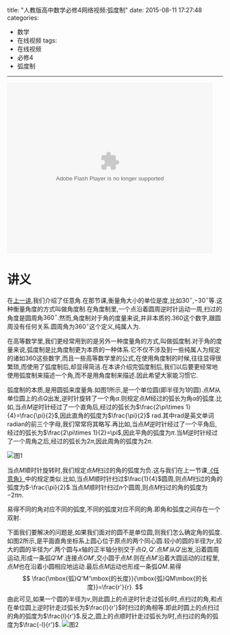 title: "人教版高中数学必修4网络视频:弧度制"
date: 2015-08-11 17:27:48
categories:
- 数学
- 在线视频
tags:
- 在线视频
- 必修4
- 弧度制

---
<embed src="http://player.youku.com/player.php/Type/Folder/Fid/25987117/Ob/1/sid/XMTMwNzAwNTU1Mg==/v.swf" quality="high" width="480" height="400" align="middle" allowScriptAccess="always" allowFullScreen="true" mode="transparent" type="application/x-shockwave-flash"></embed>

# 讲义

在[上一讲](/2015/08/08/人教版高中数学必修4网络视频-任意角),我们介绍了任意角.在那节课,衡量角大小的单位是度,比如$30^{\circ}$,$-30^{\circ}$等.这种衡量角度的方式叫做角度制.在角度制里,一个点沿着圆周逆时针运动一周,扫过的角度是圆周角$360^{\circ}$.然而,角度制对于角的度量来说,并非本质的.$360$这个数字,跟圆周没有任何关系.圆周角为$360^{\circ}$这个定义,纯属人为.

在高等数学里,我们更经常用到的是另外一种度量角的方式,叫做弧度制.对于角的度量来说,弧度制是比角度制更为本质的一种体系.它不仅不涉及到一些纯属人为规定的诸如$360$这些数字,而且一些高等数学里的公式,在使用角度制的时候,往往显得很繁琐,而使用了弧度制后,却显得简洁.在本讲介绍完弧度制后,我们以后要更经常地使用弧度制来描述一个角,而不是用角度制来描述.因此希望大家能习惯它.

弧度制的本质,是用圆弧来度量角.如图1所示,是一个单位圆(即半径为$1$的圆).点$M$从单位圆上的点$Q$出发,逆时针旋转了一个角$\alpha$.则规定点$M$经过的弧长为角$\alpha$的弧度.比如,当点$M$逆时针经过了一个直角后,经过的弧长为$\frac{2\pi\times 1}{4}=\frac{\pi}{2}$,因此直角的弧度为$\frac{\pi}{2}$ rad.其中rad是英文单词radian的前三个字母,我们常常将其略写.再比如,当点$M$逆时针经过了一个平角后,经过的弧长为$\frac{2\pi\times 1}{2}=\pi$,因此平角的弧度为$\pi$.当$M$逆时针经过了一个周角之后,经过的弧长为$2\pi$,因此周角的弧度为$2\pi$.

![图1](/img/人教版高中数学必修4网络视频-任意角-1.png)

当点$M$顺时针旋转时,我们规定点$M$扫过的角的弧度为负.这与我们在上一节课[《任意角》](/2015/08/08/人教版高中数学必修4网络视频-任意角)中的规定类似.比如,当点$M$顺时针扫过$\frac{1}{4}$圆周,则点$M$扫过的角的弧度为$-\frac{\pi}{2}$.当点$M$顺时针扫过$n$个圆周,则点$M$扫过的角的弧度为$-2\pi n$.

易得不同的角对应不同的弧度,不同的弧度对应不同的角.即角和弧度之间存在一个双射.

下面我们要解决的问题是,如果我们面对的圆不是单位圆,则我们怎么确定角的弧度.如图2所示,是平面直角坐标系上圆心位于原点的两个同心圆.较小的圆的半径为$r$,较大的圆的半径为$r'$.两个圆与$x$轴的正半轴分别交于点$Q,Q'$.点$M'$从$Q'$出发,沿着圆周运动,形成一条弧$Q'M'$.连接点$OM'$,交小圆于点$M$.则在点$M'$沿着大圆运动的过程里,点$M$也在沿着小圆相应地运动.最后点$M$运动也形成一条弧$QM$.易得
$$
\frac{\mbox{弧}Q'M'\mbox{的长度}}{\mbox{弧}QM\mbox{的长度}}=\frac{r'}{r}.
$$
由此可见,如果一个圆的半径为$v$,则此圆上的点逆时针走过弧长$l$时,点扫过的角,和点在单位圆上逆时针走过弧长为$\frac{l}{r'}$时扫过的角相等.即此时圆上的点扫过的角的弧度为$\frac{l}{r'}$.反之,圆上的点顺时针走过弧长为$l$时,点扫过的角的弧度为$\frac{-l}{r'}$.
![图2](/img/人教版高中数学必修4网络视频-弧度制-1.png)

